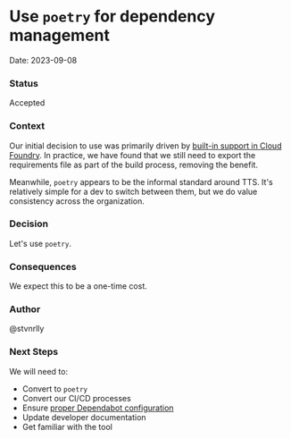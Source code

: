 # Use `poetry` for dependency management

Date: 2023-09-08

### Status

Accepted

### Context

Our initial decision to use  was primarily driven by [built-in support in Cloud Foundry](https://docs.cloudfoundry.org/buildpacks/python/index.html#pipenv). In practice, we have found that we still need to export the requirements file as part of the build process, removing the benefit.

Meanwhile, `poetry` appears to be the informal standard around TTS. It's relatively simple for a dev to switch between them, but we do value consistency across the organization.

### Decision

Let's use `poetry`.

### Consequences

We expect this to be a one-time cost.

### Author

@stvnrlly


### Next Steps

We will need to:

- Convert to `poetry`
- Convert our CI/CD processes
- Ensure [proper Dependabot configuration](https://docs.github.com/en/code-security/dependabot/dependabot-version-updates/configuration-options-for-the-dependabot.yml-file)
- Update developer documentation
- Get familiar with the tool
